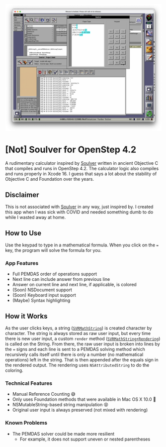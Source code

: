![Screenshot of the app running in OpenStep](README/screenshot01.png)

# \[Not\] Soulver for OpenStep 4.2
A rudimentary calculator inspired by [Soulver](https://github.com/soulverteam) written in ancient Objective C that compiles and runs in OpenStep 4.2. The calculator logic also compiles and runs properly in Xcode 16. I guess that says a lot about the stability of Objective C and Foundation over the years.

## Disclaimer
This is not associated with [Soulver](https://github.com/soulverteam) in any way, just inspired by. I created this app when I was sick with COVID and needed something dumb to do while I wasted away at home.

## How to Use
Use the keypad to type in a mathematical formula. When you click on the `=` key, the program will solve the formula for you.

### App Features
- Full PEMDAS order of operations support
- Next line can include answer from previous line
- Answer on current line and next line, if applicable, is colored
- (Soon) NSDocument support
- (Soon) Keyboard input support
- (Maybe) Syntax highlighting

## How it Works
As the user clicks keys, a string ([`SVRMathString`](Soulver/SVRMathString.h)) is created character by character. The string is always stored as raw user input, but every time there is new user input, a custom `render` method ([`SVRMathString+Rendering`](Soulver/SVRMathString+Rendering.h)) is called on the String. From there, the raw user input is broken into lines by the `=` signs and each line is sent to a PEMDAS solving method which recursively calls itself until there is only a number (no mathematical operations) left in the string. That is then appended after the equals sign in the rendered output. The rendering uses `NSAttributedString` to do the coloring.

### Technical Features
- Manual Reference Counting 😅
- Only uses Foundation methods that were available in Mac OS X 10.0 🥵
- NSMutableString-based string manipulation 😵
- Original user input is always preserved (not mixed with rendering)

### Known Problems
- The PEMDAS solver could be made more resilient
    - For example, it does not support uneven or nested parentheses